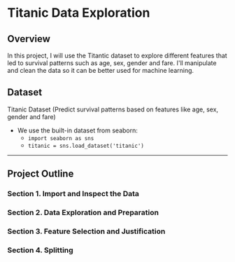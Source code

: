 # Titanic Data Exploration

## Overview
In this project, I will use the Titantic dataset to explore different features that led to survival patterns such as age, sex, gender and fare. I'll manipulate and clean the data so it can be better used for machine learning.

## Dataset 
Titanic Dataset (Predict survival patterns based on features like age, sex, gender and fare)  
- We use the built-in dataset from seaborn:  
   - ```import seaborn as sns```
   - ```titanic = sns.load_dataset('titanic')``` 

---

## Project Outline

### Section 1. Import and Inspect the Data

### Section 2. Data Exploration and Preparation

### Section 3. Feature Selection and Justification

### Section 4. Splitting